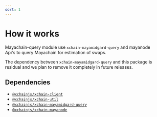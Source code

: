 ```yaml
---
sort: 1
---
```


# How it works

Mayachain-query module use `xchain-mayamidgard-query` and mayanode Api's to query Mayachain for estimation of swaps. 

The dependency between `xchain-mayamidgard-query` and this package is residual and we plan to remove it completely in future releases. 

## Dependencies

* [`@xchainjs/xchain-client`](http://docs.xchainjs.org/xchain-client/interface.html)
* [`@xchainjs/xchain-util`](http://docs.xchainjs.org/xchain-util/how-to-use.html)
* [`@xchainjs/xchain-mayamidgard-query`](http://docs.xchainjs.org/xchain-mayamidgard-query/how-to-use.html)
* [`@xchainjs/xchain-mayanode`](http://docs.xchainjs.org/xchain-mayanode/how-to-use.html)
